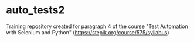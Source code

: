 # auto_tests2

Training repository created for paragraph 4 of the course "Test Automation with Selenium and Python" (https://stepik.org/course/575/syllabus)
